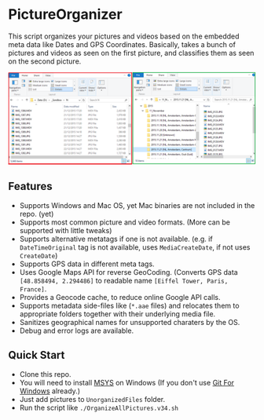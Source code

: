 # PictureOrganizer
This script organizes your pictures and videos based on the embedded meta data like Dates and GPS Coordinates. Basically, takes a bunch of pictures and videos as seen on the first picture, and classifies them as seen on the second picture.

![alt tag](./screenshot.png)

## Features
+ Supports Windows and Mac OS, yet Mac binaries are not included in the repo. (yet)
+ Supports most common picture and video formats. (More can be supported with little tweaks)
+ Supports alternative metatags if one is not available. (e.g. if ```DateTimeOriginal``` tag is not available, uses ```MediaCreateDate```, if not uses ```CreateDate```)
+ Supports GPS data in different meta tags.
+ Uses Google Maps API for reverse GeoCoding. (Converts GPS data ```[48.858494, 2.294486]``` to readable name ```[Eiffel Tower, Paris, France]```.
+ Provides a Geocode cache, to reduce online Google API calls.
+ Supports metadata side-files like (```*.aae``` files) and relocates them to appropriate folders together with their underlying media file.
+ Sanitizes geographical names for unsupported charaters by the OS.
+ Debug and error logs are available.


## Quick Start
+ Clone this repo.
+ You will need to install [MSYS](http://www.mingw.org/wiki/msys) on Windows (If you don't use [Git For Windows](https://git-scm.com/download/win) already.)
+ Just add pictures to ```UnorganizedFiles``` folder.
+ Run the script like ```./OrganizeAllPictures.v34.sh```
